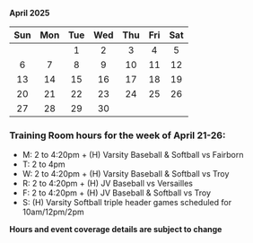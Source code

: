 **April 2025**

|Sun|Mon|Tue|Wed|Thu|Fri|Sat|
|:---:|:---:|:---:|:---:|:---:|:---:|:---:|
|   |   |1  |2  |3  |4  |5  |
|6  |7  |8  |9  |10 |11 |12 |
|13 |14 |15 |16 |17 |18 |19 |
|20 |21 |22 |23 |24 |25 |26 |
|27 |28 |29 |30 |   |   |   |


### Training Room hours for the week of April 21-26:

* M: 2 to 4:20pm + (H) Varsity Baseball & Softball vs Fairborn
* T: 2 to 4pm
* W: 2 to 4:20pm + (H) Varsity Baseball & Softball vs Troy
* R: 2 to 4:20pm + (H) JV Baseball vs Versailles
* F: 2 to 4:20pm + (H) JV Baseball & Softball vs Troy
* S: (H) Varsity Softball triple header games scheduled for 10am/12pm/2pm

**Hours and event coverage details are subject to change**
